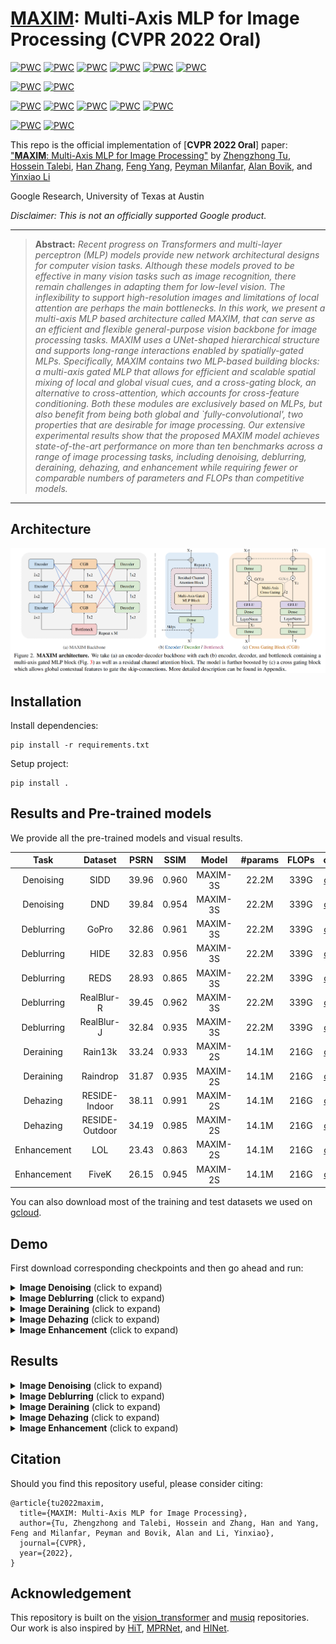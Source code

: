 # [MAXIM](https://arxiv.org/abs/2201.02973): Multi-Axis MLP for Image Processing (CVPR 2022 Oral)

[![PWC](https://img.shields.io/endpoint.svg?url=https://paperswithcode.com/badge/maxim-multi-axis-mlp-for-image-processing/deblurring-on-hide-trained-on-gopro)](https://paperswithcode.com/sota/deblurring-on-hide-trained-on-gopro?p=maxim-multi-axis-mlp-for-image-processing)
[![PWC](https://img.shields.io/endpoint.svg?url=https://paperswithcode.com/badge/maxim-multi-axis-mlp-for-image-processing/deblurring-on-gopro)](https://paperswithcode.com/sota/deblurring-on-gopro?p=maxim-multi-axis-mlp-for-image-processing)
[![PWC](https://img.shields.io/endpoint.svg?url=https://paperswithcode.com/badge/maxim-multi-axis-mlp-for-image-processing/deblurring-on-realblur-j-1)](https://paperswithcode.com/sota/deblurring-on-realblur-j-1?p=maxim-multi-axis-mlp-for-image-processing)
[![PWC](https://img.shields.io/endpoint.svg?url=https://paperswithcode.com/badge/maxim-multi-axis-mlp-for-image-processing/deblurring-on-realblur-r)](https://paperswithcode.com/sota/deblurring-on-realblur-r?p=maxim-multi-axis-mlp-for-image-processing)
[![PWC](https://img.shields.io/endpoint.svg?url=https://paperswithcode.com/badge/maxim-multi-axis-mlp-for-image-processing/deblurring-on-realblur-j-trained-on-gopro)](https://paperswithcode.com/sota/deblurring-on-realblur-j-trained-on-gopro?p=maxim-multi-axis-mlp-for-image-processing)
[![PWC](https://img.shields.io/endpoint.svg?url=https://paperswithcode.com/badge/maxim-multi-axis-mlp-for-image-processing/deblurring-on-realblur-r-trained-on-gopro)](https://paperswithcode.com/sota/deblurring-on-realblur-r-trained-on-gopro?p=maxim-multi-axis-mlp-for-image-processing)

[![PWC](https://img.shields.io/endpoint.svg?url=https://paperswithcode.com/badge/maxim-multi-axis-mlp-for-image-processing/low-light-image-enhancement-on-lol)](https://paperswithcode.com/sota/low-light-image-enhancement-on-lol?p=maxim-multi-axis-mlp-for-image-processing)
[![PWC](https://img.shields.io/endpoint.svg?url=https://paperswithcode.com/badge/maxim-multi-axis-mlp-for-image-processing/photo-retouching-on-mit-adobe-5k)](https://paperswithcode.com/sota/photo-retouching-on-mit-adobe-5k?p=maxim-multi-axis-mlp-for-image-processing)

[![PWC](https://img.shields.io/endpoint.svg?url=https://paperswithcode.com/badge/maxim-multi-axis-mlp-for-image-processing/single-image-deraining-on-rain100h)](https://paperswithcode.com/sota/single-image-deraining-on-rain100h?p=maxim-multi-axis-mlp-for-image-processing)
[![PWC](https://img.shields.io/endpoint.svg?url=https://paperswithcode.com/badge/maxim-multi-axis-mlp-for-image-processing/single-image-deraining-on-rain100l)](https://paperswithcode.com/sota/single-image-deraining-on-rain100l?p=maxim-multi-axis-mlp-for-image-processing)
[![PWC](https://img.shields.io/endpoint.svg?url=https://paperswithcode.com/badge/maxim-multi-axis-mlp-for-image-processing/single-image-deraining-on-test100)](https://paperswithcode.com/sota/single-image-deraining-on-test100?p=maxim-multi-axis-mlp-for-image-processing)
[![PWC](https://img.shields.io/endpoint.svg?url=https://paperswithcode.com/badge/maxim-multi-axis-mlp-for-image-processing/single-image-deraining-on-test2800)](https://paperswithcode.com/sota/single-image-deraining-on-test2800?p=maxim-multi-axis-mlp-for-image-processing)
[![PWC](https://img.shields.io/endpoint.svg?url=https://paperswithcode.com/badge/maxim-multi-axis-mlp-for-image-processing/single-image-deraining-on-test1200)](https://paperswithcode.com/sota/single-image-deraining-on-test1200?p=maxim-multi-axis-mlp-for-image-processing)

[![PWC](https://img.shields.io/endpoint.svg?url=https://paperswithcode.com/badge/maxim-multi-axis-mlp-for-image-processing/image-denoising-on-sidd)](https://paperswithcode.com/sota/image-denoising-on-sidd?p=maxim-multi-axis-mlp-for-image-processing)
[![PWC](https://img.shields.io/endpoint.svg?url=https://paperswithcode.com/badge/maxim-multi-axis-mlp-for-image-processing/image-denoising-on-dnd)](https://paperswithcode.com/sota/image-denoising-on-dnd?p=maxim-multi-axis-mlp-for-image-processing)


This repo is the official implementation of [**CVPR 2022 Oral**] paper: ["**MAXIM**: Multi-Axis MLP for Image Processing"](https://arxiv.org/abs/2201.02973) by [Zhengzhong Tu](https://www.linkedin.com/in/vztu/), [Hossein Talebi](https://scholar.google.com/citations?hl=en&user=UOX9BigAAAAJ), [Han Zhang](https://sites.google.com/view/hanzhang), [Feng Yang](https://sites.google.com/view/feng-yang), [Peyman Milanfar](https://sites.google.com/view/milanfarhome/), [Alan Bovik](https://www.ece.utexas.edu/people/faculty/alan-bovik), and [Yinxiao Li](https://scholar.google.com/citations?user=kZsIU74AAAAJ&hl=en)

Google Research, University of Texas at Austin

*Disclaimer: This is not an officially supported Google product.*

<hr />

> **Abstract:** *Recent progress on Transformers and multi-layer perceptron (MLP) models provide new network architectural designs for computer vision tasks. Although these models proved to be effective in many vision tasks such as image recognition, there remain challenges in adapting them for low-level vision. The inflexibility to support high-resolution images and limitations of local attention are perhaps the main bottlenecks. In this work, we present a multi-axis MLP based architecture called MAXIM, that can serve as an efficient and flexible general-purpose vision backbone for image processing tasks. MAXIM uses a UNet-shaped hierarchical structure and supports long-range interactions enabled by spatially-gated MLPs. Specifically, MAXIM contains two MLP-based building blocks: a multi-axis gated MLP that allows for efficient and scalable spatial mixing of local and global visual cues, and a cross-gating block, an alternative to cross-attention, which accounts for cross-feature conditioning. Both these modules are exclusively based on MLPs, but also benefit from being both global and `fully-convolutional', two properties that are desirable for image processing. Our extensive experimental results show that the proposed MAXIM model achieves state-of-the-art performance on more than ten benchmarks across a range of image processing tasks, including denoising, deblurring, deraining, dehazing, and enhancement while requiring fewer or comparable numbers of parameters and FLOPs than competitive models.*
<hr />

## Architecture

![Model overview](maxim/images/overview.png)

## Installation

Install dependencies:

```
pip install -r requirements.txt
```

Setup project:

```
pip install .
```

## Results and Pre-trained models

We provide all the pre-trained models and visual results.

| Task | Dataset | PSRN | SSIM | Model | #params | FLOPs | ckpt | outputs |
|:---:|:---:|:---:|:---:| :---:|:---:|:---:|:---:|:---:|
| Denoising | SIDD | 39.96 | 0.960 | MAXIM-3S | 22.2M | 339G | [ckpt](https://console.cloud.google.com/storage/browser/gresearch/maxim/ckpt/Denoising/SIDD/) | [images](https://console.cloud.google.com/storage/browser/gresearch/maxim/results/Denoising/SIDD/) |
| Denoising | DND  | 39.84 | 0.954 | MAXIM-3S | 22.2M | 339G | [ckpt](https://console.cloud.google.com/storage/browser/gresearch/maxim/ckpt/Denoising/SIDD/) | [images](https://console.cloud.google.com/storage/browser/gresearch/maxim/results/Denoising/DND/) |
| Deblurring | GoPro | 32.86 | 0.961 | MAXIM-3S | 22.2M | 339G | [ckpt](https://console.cloud.google.com/storage/browser/gresearch/maxim/ckpt/Deblurring/GoPro) | [images](https://console.cloud.google.com/storage/browser/gresearch/maxim/results/Deblurring/GoPro/) |
| Deblurring | HIDE  | 32.83 | 0.956 | MAXIM-3S | 22.2M | 339G | [ckpt](https://console.cloud.google.com/storage/browser/gresearch/maxim/ckpt/Deblurring/GoPro) | [images](https://console.cloud.google.com/storage/browser/gresearch/maxim/results/Deblurring/GoPro/) |
| Deblurring | REDS  | 28.93 | 0.865 | MAXIM-3S | 22.2M | 339G | [ckpt](https://console.cloud.google.com/storage/browser/gresearch/maxim/ckpt/Deblurring/REDS) | [images](https://console.cloud.google.com/storage/browser/gresearch/maxim/results/Deblurring/REDS/) |
| Deblurring | RealBlur-R | 39.45 | 0.962 | MAXIM-3S | 22.2M | 339G | [ckpt](https://console.cloud.google.com/storage/browser/gresearch/maxim/ckpt/Deblurring/RealBlur_R) | [images](https://console.cloud.google.com/storage/browser/gresearch/maxim/results/Deblurring/RealBlur/) |
| Deblurring | RealBlur-J | 32.84 | 0.935 | MAXIM-3S | 22.2M | 339G | [ckpt](https://console.cloud.google.com/storage/browser/gresearch/maxim/ckpt/Deblurring/RealBlur_J) | [images](https://console.cloud.google.com/storage/browser/gresearch/maxim/results/Deblurring/RealBlur/) |
| Deraining | Rain13k | 33.24 | 0.933 | MAXIM-2S | 14.1M | 216G | [ckpt](https://console.cloud.google.com/storage/browser/gresearch/maxim/ckpt/Deraining/Rain13k) | [images](https://console.cloud.google.com/storage/browser/gresearch/maxim/results/Deraining/Rain13k/) |
| Deraining | Raindrop | 31.87 | 0.935 | MAXIM-2S | 14.1M | 216G | [ckpt](https://console.cloud.google.com/storage/browser/gresearch/maxim/ckpt/Deraining/Raindrop) | [images](https://console.cloud.google.com/storage/browser/gresearch/maxim/results/Deraining/Raindrop/) |
| Dehazing | RESIDE-Indoor | 38.11 | 0.991 | MAXIM-2S | 14.1M | 216G | [ckpt](https://console.cloud.google.com/storage/browser/gresearch/maxim/ckpt/Dehazing/SOTS-Indoor) | [images](https://console.cloud.google.com/storage/browser/gresearch/maxim/results/Dehazing/RESIDE-Indoor/) |
| Dehazing | RESIDE-Outdoor | 34.19 | 0.985 | MAXIM-2S | 14.1M | 216G | [ckpt](https://console.cloud.google.com/storage/browser/gresearch/maxim/ckpt/Dehazing/SOTS-Outdoor) | [images](https://console.cloud.google.com/storage/browser/gresearch/maxim/results/Dehazing/RESIDE-Outdoor/) |
| Enhancement | LOL | 23.43 | 0.863 | MAXIM-2S | 14.1M | 216G | [ckpt](https://console.cloud.google.com/storage/browser/gresearch/maxim/ckpt/Enhancement/LOL) | [images](https://console.cloud.google.com/storage/browser/gresearch/maxim/results/Enhancement/LOL/) |
| Enhancement | FiveK | 26.15 | 0.945 | MAXIM-2S | 14.1M  |  216G | [ckpt](https://console.cloud.google.com/storage/browser/gresearch/maxim/ckpt/Enhancement/FiveK) | [images](https://console.cloud.google.com/storage/browser/gresearch/maxim/results/Enhancement/FiveK/) |

You can also download most of the training and test datasets we used on [gcloud](https://console.cloud.google.com/storage/browser/gresearch/maxim/datasets/).

## Demo

First download corresponding checkpoints and then go ahead and run:

<details>
  <summary><strong>Image Denoising</strong> (click to expand) </summary>

```
python3 maxim/run_eval.py --task Denoising --ckpt_path ${SIDD_CKPT_PATH} \
  --input_dir maxim/images/Denoising --output_dir maxim/images/Results --has_target=False
```
</details>

<details>
  <summary><strong>Image Deblurring</strong> (click to expand) </summary>

```
python3 maxim/run_eval.py --task Deblurring --ckpt_path ${GOPRO_CKPT_PATH} \
  --input_dir maxim/images/Deblurring --output_dir maxim/images/Results --has_target=False
```
</details>

<details>
  <summary><strong>Image Deraining</strong> (click to expand) </summary>

Rain streak:
```
python3 maxim/run_eval.py --task Deraining --ckpt_path ${RAIN13K_CKPT_PATH} \
  --input_dir maxim/images/Deraining --output_dir maxim/images/Results --has_target=False
```

Rain drop:
```
python3 maxim/run_eval.py --task Deraining --ckpt_path ${RAINDROP_CKPT_PATH} \
  --input_dir maxim/images/Deraining --output_dir maxim/images/Results --has_target=False
```
</details>

<details>
  <summary><strong>Image Dehazing</strong> (click to expand) </summary>

Indoor:
```
python3 maxim/run_eval.py --task Dehazing --ckpt_path ${REDISE_INDOOR_CKPT_PATH} \
  --input_dir maxim/images/Dehazing --output_dir maxim/images/Results --has_target=False
```

Outdoor:
```
python3 maxim/run_eval.py --task Dehazing --ckpt_path ${REDISE_OUTDOOR_CKPT_PATH} \
  --input_dir maxim/images/Dehazing --output_dir maxim/images/Results --has_target=False
```
</details>

<details>
  <summary><strong>Image Enhancement</strong> (click to expand) </summary>

Low-light enhancement:
```
python3 maxim/run_eval.py --task Enhancement --ckpt_path ${LOL_CKPT_PATH} \
  --input_dir maxim/images/Enhancement --output_dir maxim/images/Results --has_target=False
```

Retouching:
```
python3 maxim/run_eval.py --task Enhancement --ckpt_path ${FIVEK_CKPT_PATH} \
  --input_dir maxim/images/Enhancement --output_dir maxim/images/Results --has_target=False
```
</details>

## Results

<details>
  <summary><strong>Image Denoising</strong> (click to expand) </summary>

<img src = "https://user-images.githubusercontent.com/43280278/149262475-a73668f2-9fe1-4374-8ed3-4831acca8052.png" width="400">
</details>

<details>
<summary><strong>Image Deblurring</strong> (click to expand) </summary>

<table>
  <tr>
    <td> <img src = "https://user-images.githubusercontent.com/43280278/149261823-b77e9513-b3b5-4caf-a0eb-67bf18c2f681.png" width="500"> </td>
    <td> <img src = "https://user-images.githubusercontent.com/43280278/149261858-24664c33-dc8a-47c3-b84d-ba64b1c05937.png" width="500"> </td>
  </tr>
  <tr>
    <td><p align="center"><b>Synthetic blur</b></p></td>
    <td><p align="center"><b>Realistic blur</b></p></td>
  </tr>
</table>
</details>

<details>
<summary><strong>Image Deraining</strong> (click to expand) </summary>

<table>
  <tr>
    <td> <img src = "https://user-images.githubusercontent.com/43280278/149261908-8bce72cf-b343-4bf8-8462-8be363616cfa.png" width="700"> </td>
    <td> <p align="top"> <img src = "https://user-images.githubusercontent.com/43280278/149262066-7b93538a-2ccc-4ea0-9187-ef1b54734392.png" width="400"> </td>
  </tr>
  <tr>
    <td><p align="center"><b>Rain streak</b></p></td>
    <td><p align="center"><b>Rain drop</b></p></td>
  </tr>
</table>
</details>

<details>
<summary><strong>Image Dehazing</strong> (click to expand) </summary>

<img src = "https://user-images.githubusercontent.com/43280278/149261947-22954827-ce62-44e8-974a-0aa8d94a4bd9.png"  width="250">
</details>

<details>
<summary><strong>Image Enhancement</strong> (click to expand) </summary>

<img src = "https://user-images.githubusercontent.com/43280278/149262540-77d16592-9305-4fd7-80c6-b9d30000cc29.png" width="400">
</details>

## Citation
Should you find this repository useful, please consider citing:
```
@article{tu2022maxim,
  title={MAXIM: Multi-Axis MLP for Image Processing},
  author={Tu, Zhengzhong and Talebi, Hossein and Zhang, Han and Yang, Feng and Milanfar, Peyman and Bovik, Alan and Li, Yinxiao},
  journal={CVPR},
  year={2022},
}
```

## Acknowledgement

This repository is built on the [vision_transformer](https://github.com/google-research/vision_transformer) and [musiq](https://github.com/google-research/google-research/tree/master/musiq) repositories. Our work is also inspired by [HiT](https://github.com/google-research/hit-gan), [MPRNet](https://github.com/swz30/MPRNet), and [HINet](https://github.com/megvii-model/HINet).
